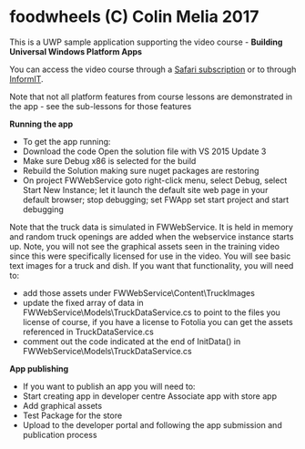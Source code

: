 # foodwheels (C) Colin Melia 2017

This is a UWP sample application supporting the video course - **Building Universal Windows Platform Apps**

You can access the video course through a [Safari subscription](https://colinize.me/learnuwp) or to through [InformIT](http://colinize.me/learnuwpbuy).

Note that not all platform features from course lessons are demonstrated in the app - see the sub-lessons for those features

**Running the app**
- To get the app running:
- Download the code Open the solution file with VS 2015 Update 3
- Make sure Debug x86 is selected for the build
- Rebuild the Solution making sure nuget packages are restoring
- On project FWWebService goto right-click menu, select Debug, select Start New Instance; let it launch the default site web page in your default browser; stop debugging; set FWApp set start project and start debugging

Note that the truck data is simulated in FWWebService. It is held in memory and random truck openings are added when the webservice instance starts up.
Note, you will not see the graphical assets seen in the training video since this were specifically licensed for use in the video. You will see basic text images for a truck and dish. If you want that functionality, you will need to: 
- add those assets under FWWebService\Content\TruckImages
- update the fixed array of data in FWWebService\Models\TruckDataService.cs to point to the files you license of course, if you have a license to Fotolia you can get the assets referenced in TruckDataService.cs
- comment out the code indicated at the end of InitData() in FWWebService\Models\TruckDataService.cs

**App publishing**
- If you want to publish an app you will need to: 
- Start creating app in developer centre Associate app with store app
- Add graphical assets
- Test Package for the store 
- Upload to the developer portal and following the app submission and publication process
